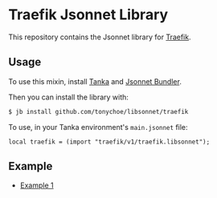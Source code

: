# Traefik Jsonnet Library

This repository contains the Jsonnet library for [Traefik](https://traefik.io/).

## Usage

To use this mixin, install [Tanka](https://tanka.dev/) and [Jsonnet Bundler](https://tanka.dev/install#jsonnet-bundler).

Then you can install the library with:

```bash
$ jb install github.com/tonychoe/libsonnet/traefik
```

To use, in your Tanka environment's `main.jsonnet` file:


```jsonnet
local traefik = (import "traefik/v1/traefik.libsonnet");
```

## Example

* [Example 1](../docs/examples/traefik.jsonnet)

